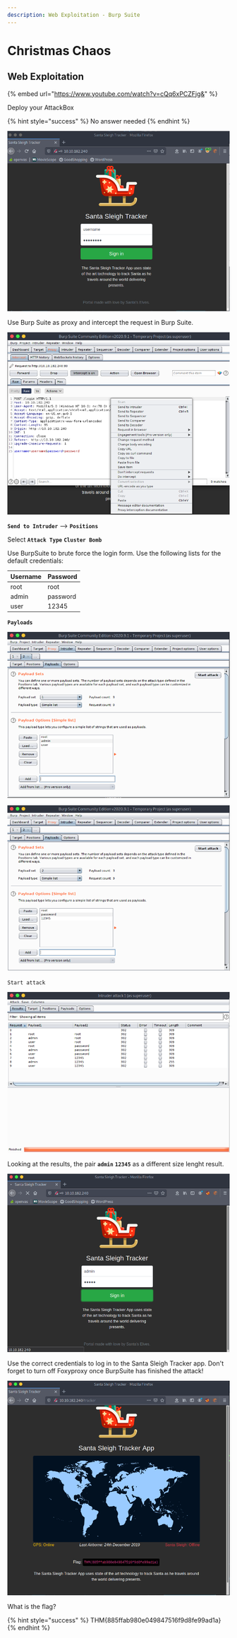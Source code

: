 ```yaml
---
description: Web Exploitation - Burp Suite
---
```


# Christmas Chaos

## Web Exploitation

{% embed url="https://www.youtube.com/watch?v=cQq6xPCZFjg&" %}

Deploy your AttackBox

{% hint style="success" %}
No answer needed
{% endhint %}

![](../.gitbook/assets/image%20%2816%29.png)

Use Burp Suite as proxy and intercept the request in Burp Suite.

![](../.gitbook/assets/image%20%2810%29.png)

**`Send to Intruder`** --&gt; **`Positions`**

Select **`Attack Type`** **`Cluster Bomb`**

Use BurpSuite to brute force the login form. Use the following lists for the default credentials: 

| Username | Password |
| :--- | :--- |
| root | root |
| admin | password |
| user | 12345 |

**`Payloads`**

![](../.gitbook/assets/image%20%281%29.png)

![](../.gitbook/assets/image.png)

`Start attack`

![](../.gitbook/assets/image%20%2820%29.png)

Looking at the results, the pair **`admin`** **`12345`** as a different size lenght result.

![](../.gitbook/assets/image%20%2817%29.png)

Use the correct credentials to log in to the Santa Sleigh Tracker app. Don't forget to turn off Foxyproxy once BurpSuite has finished the attack!

![](../.gitbook/assets/image%20%282%29.png)

What is the flag?

{% hint style="success" %}
THM{885ffab980e049847516f9d8fe99ad1a}
{% endhint %}

